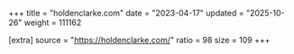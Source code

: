 +++
title = "holdenclarke.com"
date = "2023-04-17"
updated = "2025-10-26"
weight = 111162

[extra]
source = "https://holdenclarke.com/"
ratio = 98
size = 109
+++
